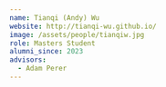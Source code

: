 ```yaml
---
name: Tianqi (Andy) Wu
website: http://tianqi-wu.github.io/
image: /assets/people/tianqiw.jpg
role: Masters Student
alumni_since: 2023
advisors:
  - Adam Perer
---
```


